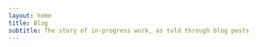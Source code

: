 ```yaml
---
layout: home
title: Blog
subtitle: The story of in-progress work, as told through blog posts
---
```

